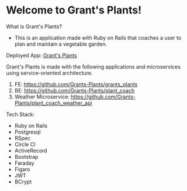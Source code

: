 # Welcome to Grant's Plants!

What is Grant's Plants?
- This is an application made with Ruby on Rails that coaches a user to plan and maintain a vegetable garden.

Deployed App:  [Grant's Plants](https://guarded-hamlet-71694.herokuapp.com/)

Grant's Plants is made with the following applications and microservices using service-oriented architecture.
1.  FE: https://github.com/Grants-Plants/grants_plants
2.  BE: https://github.com/Grants-Plants/plant_coach
3.  Weather Microservice: https://github.com/Grants-Plants/plant_coach_weather_api

Tech Stack:
- Ruby on Rails
- Postgresql
- RSpec
- Circle CI
- ActiveRecord
- Bootstrap
- Faraday
- Figaro
- JWT
- BCrypt
